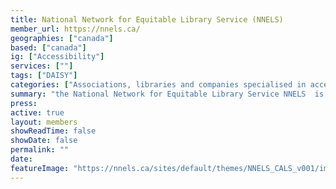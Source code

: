 ```yaml
---
title: National Network for Equitable Library Service (NNELS)
member_url: https://nnels.ca/
geographies: ["canada"]
based: ["canada"]
ig: ["Accessibility"] 
services: [""] 
tags: ["DAISY"]
categories: ["Associations, libraries and companies specialised in accessibility services"]
summary: "the National Network for Equitable Library Service NNELS  is a repository of content owned and sustained by Canadian public libraries."
press:
active: true
layout: members
showReadTime: false
showDate: false
permalink: ""
date: 
featureImage: "https://nnels.ca/sites/default/themes/NNELS_CALS_v001/images/NNELS-Header-Logo-CC0000.png"
---
```

